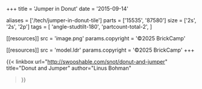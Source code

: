 +++
title = 'Jumper in Donut'
date  = '2015-09-14'

aliases = ['/tech/jumper-in-donut-tile']
parts = ['15535', '87580']
size  = ['2s', '2s', '2p']
tags  = [
  'angle-studtilt-180',
  'partcount-total-2',
]

[[resources]]
src              = 'image.png'
params.copyright = '©2025 BrickCamp'

[[resources]]
src              = 'model.ldr'
params.copyright = '©2025 BrickCamp'
+++

{{< linkbox
    url="http://swooshable.com/snot/donut-and-jumper"
    title="Donut and Jumper"
    author="Linus Bohman"
>}}
